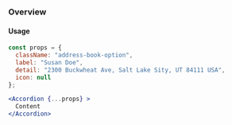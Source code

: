 ### Overview
#### Usage

```jsx
const props = {
  className: "address-book-option",
  label: "Susan Doe",
  detail: "2300 Buckwheat Ave, Salt Lake Sity, UT 84111 USA",
  icon: null
};

<Accordion {...props} >
  Content
</Accordion>
```



